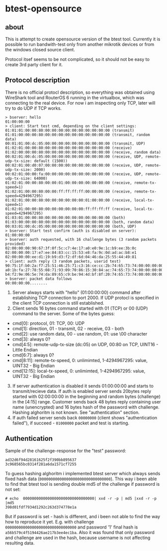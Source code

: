 # btest-opensource
## about
This is attempt to create opensource version of the btest tool. Currently it is possible to run bandwith-test only from another mikrotik devices or from the windows closed source client. 

Protocol itsef seems to be not complicated, so it should not be easy to create 3rd party client for it.

## Protocol description
There is no official protocl description, so everything was obtained using WireShark tool and RouterOS 6 running in the virtualbox, which was connecting to the real device. For now i am inspecting only TCP, later will try to do UDP if TCP works.
```
> bserver: hello
01:00:00:00 
> client: Start test cmd, depending on the client settings:
01:01:01:00:00:80:00:00:00:00:00:00:00:00:00:00 (transmit)
01:01:00:00:00:80:00:00:00:00:00:00:00:00:00:00 (transmit, random data)
00:01:01:00:dc:05:00:00:00:00:00:00:00:00:00:00 (transmit, UDP)
01:02:01:00:00:80:00:00:00:00:00:00:00:00:00:00 (receive)
01:02:00:00:00:80:00:00:00:00:00:00:00:00:00:00 (receive, random data)
00:02:01:00:dc:05:00:00:00:00:00:00:00:00:00:00 (receive, UDP, remote-udp-tx-size: default (1500))
00:02:01:00:d0:07:00:00:00:00:00:00:00:00:00:00 (receive, UDP, remote-udp-tx-size: 2000)
00:02:01:00:00:fa:00:00:00:00:00:00:00:00:00:00 (receive, UDP, remote-udp-tx-size: 64000)
01:02:01:00:00:80:00:00:01:00:00:00:00:00:00:00 (receive, remote-tx-speed=1)
01:02:01:00:00:80:00:00:ff:ff:ff:ff:00:00:00:00 (receive, remote-tx-speed=4294967295)
01:02:01:00:00:80:00:00:00:00:00:00:01:00:00:00 (receive, local-tx-speed=1)
01:02:01:00:00:80:00:00:00:00:00:00:ff:ff:ff:ff (receive, local-tx-speed=4294967295)
01:03:01:00:00:80:00:00:00:00:00:00:00:00:00:00 (both)
01:03:00:00:00:80:00:00:00:00:00:00:00:00:00:00 (both, random data)
00:03:01:00:dc:05:00:00:00:00:00:00:00:00:00:00 (both, UDP)
> bserver: Start test confirm (auth is disabled on server):
01:00:00:00
> bserver: auth requested, with 16 challenge bytes (3 random packets provided)
02:00:00:00:90:67:3f:0f:5c:c7:4e:17:a0:e0:9e:1c:b9:ee:3b:0c
02:00:00:00:17:e7:ee:84:83:cc:15:53:e8:fa:9c:0d:ad:ac:b8:e1
02:00:00:00:ee:d1:19:b9:d3:f2:df:6d:04:46:da:25:55:44:49:81
> client: auth reply (3 random packets, userid test)
90:75:1f:b0:2a:f7:25:51:46:25:71:c3:16:ce:cc:2b:74:65:73:74:00:00:00:00:00:00:00:00:00:00:00:00:00:00:00:00:00:00:00:00:00:00:00:00:00:00:00:00
a0:1b:fa:27:78:55:08:71:93:09:70:86:15:30:84:ac:74:65:73:74:00:00:00:00:00:00:00:00:00:00:00:00:00:00:00:00:00:00:00:00:00:00:00:00:00:00:00:00
b4:f2:9e:06:5e:74:da:89:65:c9:be:94:4d:bf:8f:20:74:65:73:74:00:00:00:00:00:00:00:00:00:00:00:00:00:00:00:00:00:00:00:00:00:00:00:00:00:00:00:00
> bserver: packet data follows
00:00:00:00........
```
1. Server always starts with "hello" (01:00:00:00) command after establishing TCP connection to port 2000. If UDP protocl is specified in the client TCP connection is still established.
2. Client sends 16 bytes command started with 01 (TCP) or 00 (UDP) command to the server. Some of the bytes guess:
 - cmd[0]: protocol, 01: TCP, 00: UDP
 - cmd[1]: direction, 01 - transmit, 02 - receive, 03 - both
 - cmd[2]: use random data, 00 - use random, 01: use \00 character
 - cmd[3]: always 0?
 - cmd[4:5]: remote-udp-tx-size (dc:05) on UDP, 00:80 on TCP, UINT16 - Little Endian
 - cmd[6:7]: always 0?
 - cmd[8:11]: remote-tx-speed, 0: unlimimted, 1-4294967295: value, UINT32 - Big Endian
 - cmd[12:15]: local-tx-speed, 0: unlimimted, 1-4294967295: value, UINT32 - Big Endian
3. If server authentication is disabled it sends 01:00:00:00 and starts to transmit/recieve data. 
If auth is enabled server sends 20bytes reply started with 02:00:00:00 in the beginning and random bytes (challenge) in the [4:15] range.
Customer sends back 48 bytes reply containing user name (unencrypted) and 16 bytes hash of the password with challenge. Hashing alghoritm is not known. See "authentication" section.
4. If auth failed server sends back `00000000` (client shows "authentication failed"), if succeed - `01000000` packet and test is starting.

## Authentication
Sample of the challenge-response for the "test" password:
```
ad32d6f94d28161625f2f390bb895637
3c968565bc0314f281a6da1571cf7255
```
To guess hashing alghoritm i implemented btest server which always sends fixed hash data (`00000000000000000000000000000000`). This way i been able to find that btest tool is sending double md5 of the challenge if password is not set:
```
# echo  00000000000000000000000000000000| xxd -r -p | md5 |xxd -r -p |md5
398d01fdf7934d1292c263d374778e1a
```
But if password is set - hash is different, and i been not able to find the way how to reproduce it yet. E.g. with challenge `00000000000000000000000000000000` and password '1' final hash is `a56b579c4f5194426ae217b3ee4ec1ba`. Also it was found that only password and challenge are used in the hash, because username is not affecting resulting data. 
